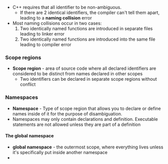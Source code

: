 - C++ requires that all identifier to be non-ambiguous. 
	- If there are 2 identical identifiers, the compiler can't tell them apart, leading to a **naming collision** error
- Most naming collisions occur in two cases:
	1. Two identically named functions are introduced in separate files leading to linker error
	2. Two identically named functions are introduced into the same file leading to compiler error
### Scope regions
- **Scope region** - area of source code where all declared identifiers are considered to be distinct from names declared in other scopes
	- Two identifiers can be declared in separate scope regions without conflict
### Namespaces 
- **Namespace** - Type of scope region that allows you to declare or define names inside of it for the purpose of disambiguation. 
- Namespaces may only contain declarations and definition. Executable statements are not allowed unless they are part of a definition
#### The global namespace
- **global namespace** - the outermost scope, where everything lives unless it's specifically put inside another namespace
- 